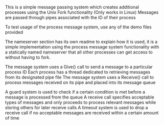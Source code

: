 This is a simple message passing system which creates additional processes using the Unix Fork functionality (Only works in Linux)
Messages are passed through pipes associated with the ID of their process

To test usage of the process message system, use any of the demo files provided

The nameserver section has its own readme to explain how it is used, it is a simple implementation using the process message system functionality with a statically named nameserver that all other processes can get access to without having to fork.

The message system uses a Give() call to send a message to a particular process ID
Each process has a thread dedicated to retrieving messages from its designated pipe file
The message system uses a Receive() call to process messages received on its pipe and placed into its message queue

A guard system is used to check if a certain condition is met before a message is processed from the queue
A receive call specifies acceptable types of messages and only proceeds to process relevant messages while storing others for later receive calls
A timeout system is used to drop a receive call if no acceptable messages are received within a certain amount of time
